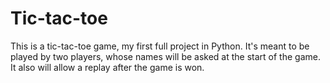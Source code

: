 # Tic-tac-toe
This is a tic-tac-toe game, my first full project in Python. It's meant to be played by two players, whose names will be asked at the start of the game. It also will allow a replay after the game is won.

